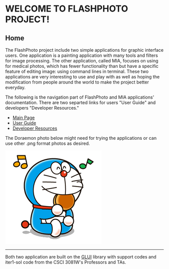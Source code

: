 WELCOME TO FLASHPHOTO PROJECT!
====

Home
-----

The FlashPhoto project include two simple applications for graphic interface users. One application is a painting application with many tools and filters for image processing. The other application, called MIA, focuses on using for medical photos, which has fewer functionality than but have a specific feature of editing image: using command lines in terminal. These two applications are very interesting to use and play with as well as hoping the modification from people around the world to make the project better everyday.

The following is the navigation part of FlashPhoto and MIA applications' documentation. There are two separted links for users "User Guide" and developers "Developer Resources."

*   [Main Page](index.html)
*   [User Guide](userguide.html)
*   [Developer Resources](developerSources.html)

The Doraemon photo below might need for trying the applications or can use other .png format photos as desired.

![Doraemon](PROJ/resources/illustration/Dorayaki.png "Doraemon is eating dorayaki.")

* * * *

Both two application are built on the [GLUI](http://glui.sourceforge.net) library with support codes and iter1-sol code from the CSCI 3081W's Professors and TAs.

